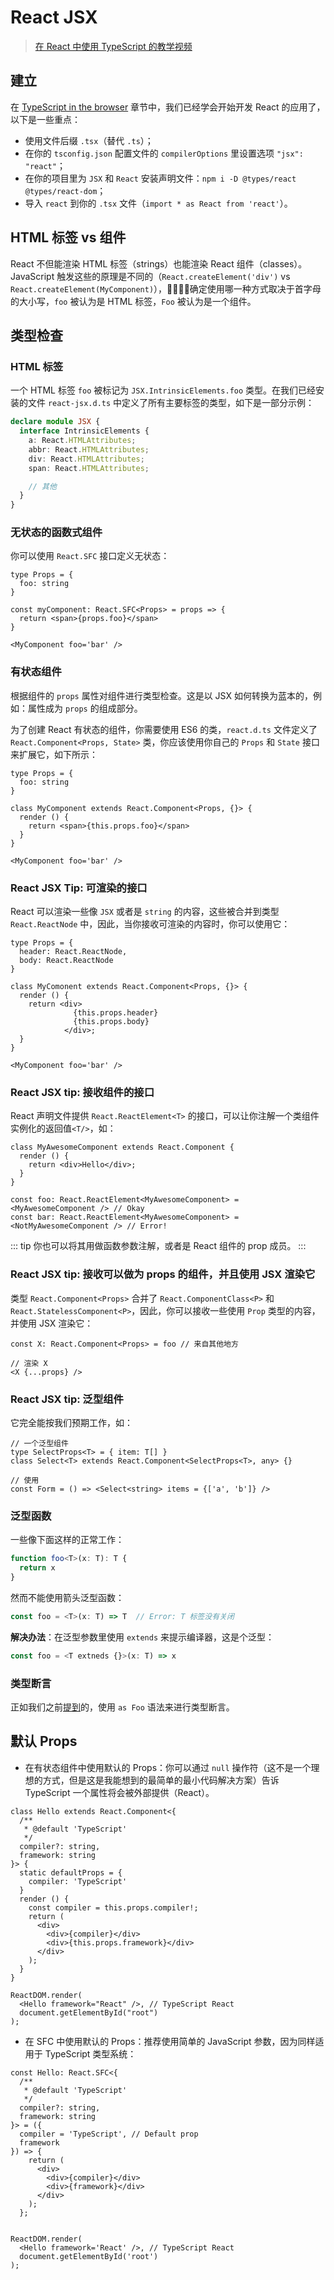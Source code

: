 # React JSX

> [在 React 中使用 TypeScript 的教学视频](https://egghead.io/courses/use-typescript-to-develop-react-applications)

## 建立

在 [TypeScript in the browser](https://basarat.gitbooks.io/typescript/content/docs/quick/browser.html) 章节中，我们已经学会开始开发 React 的应用了，以下是一些重点：

- 使用文件后缀 `.tsx`（替代 `.ts`）；
- 在你的 `tsconfig.json` 配置文件的 `compilerOptions` 里设置选项 `"jsx": "react"`；
- 在你的项目里为 `JSX` 和 `React` 安装声明文件：`npm i -D @types/react @types/react-dom`；
- 导入 `react` 到你的 `.tsx` 文件（`import * as React from 'react'`）。

## HTML 标签 vs 组件

React 不但能渲染 HTML 标签（strings）也能渲染 React 组件（classes）。JavaScript 触发这些的原理是不同的（`React.createElement('div')` vs `React.createElement(MyComponent)`），确定使用哪一种方式取决于首字母的大小写，`foo` 被认为是 HTML 标签，`Foo` 被认为是一个组件。

## 类型检查

### HTML 标签

一个 HTML 标签 `foo` 被标记为 `JSX.IntrinsicElements.foo` 类型。在我们已经安装的文件 `react-jsx.d.ts` 中定义了所有主要标签的类型，如下是一部分示例：

```ts
declare module JSX {
  interface IntrinsicElements {
    a: React.HTMLAttributes;
    abbr: React.HTMLAttributes;
    div: React.HTMLAttributes;
    span: React.HTMLAttributes;

    // 其他
  }
}
```

### 无状态的函数式组件

你可以使用 `React.SFC` 接口定义无状态：

```tsx
type Props = {
  foo: string
}

const myComponent: React.SFC<Props> = props => {
  return <span>{props.foo}</span>
}

<MyComponent foo='bar' />
```

### 有状态组件

根据组件的 `props` 属性对组件进行类型检查。这是以 JSX 如何转换为蓝本的，例如：属性成为 `props` 的组成部分。

为了创建 React 有状态的组件，你需要使用 ES6 的类，`react.d.ts` 文件定义了 `React.Component<Props, State>` 类，你应该使用你自己的 `Props` 和 `State` 接口来扩展它，如下所示：

```tsx
type Props = {
  foo: string
}

class MyComponent extends React.Component<Props, {}> {
  render () {
    return <span>{this.props.foo}</span>
  }
}

<MyComponent foo='bar' />
```

### React JSX Tip: 可渲染的接口

React 可以渲染一些像 `JSX` 或者是 `string` 的内容，这些被合并到类型 `React.ReactNode` 中，因此，当你接收可渲染的内容时，你可以使用它：

```tsx
type Props = {
  header: React.ReactNode,
  body: React.ReactNode
}

class MyComonent extends React.Component<Props, {}> {
  render () {
    return <div>
              {this.props.header}
              {this.props.body}
            </div>;
  }
}

<MyComponent foo='bar' />
```

### React JSX tip: 接收组件的接口

React 声明文件提供 `React.ReactElement<T>` 的接口，可以让你注解一个类组件实例化的返回值`<T/>`，如：

```tsx
class MyAwesomeComponent extends React.Component {
  render () {
    return <div>Hello</div>;
  }
}

const foo: React.ReactElement<MyAwesomeComponent> = <MyAwesomeComponent /> // Okay
const bar: React.ReactElement<MyAwesomeComponent> = <NotMyAwesomeComponent /> // Error!
```

::: tip
你也可以将其用做函数参数注解，或者是 React 组件的 prop 成员。
:::

### React JSX tip: 接收可以做为 props 的组件，并且使用 JSX 渲染它

类型 `React.Component<Props>` 合并了 `React.ComponentClass<P>` 和 `React.StatelessComponent<P>`，因此，你可以接收一些使用 `Prop` 类型的内容，并使用 JSX 渲染它：

```tsx
const X: React.Component<Props> = foo // 来自其他地方

// 渲染 X
<X {...props} />
```

### React JSX tip: 泛型组件

它完全能按我们预期工作，如：

```tsx
// 一个泛型组件
type SelectProps<T> = { item: T[] }
class Select<T> extends React.Component<SelectProps<T>, any> {}

// 使用
const Form = () => <Select<string> items = {['a', 'b']} />
```

### 泛型函数

一些像下面这样的正常工作：

```ts
function foo<T>(x: T): T {
  return x
}
```

然而不能使用箭头泛型函数：

```ts
const foo = <T>(x: T) => T  // Error: T 标签没有关闭
```

**解决办法**：在泛型参数里使用 `extends` 来提示编译器，这是个泛型：

```ts
const foo = <T extneds {}>(x: T) => x
```

### 类型断言

正如我们之前[提到](./typings/typeAssertion.md#as-foo-与-foo)的，使用 `as Foo` 语法来进行类型断言。

## 默认 Props

- 在有状态组件中使用默认的 Props：你可以通过 `null` 操作符（这不是一个理想的方式，但是这是我能想到的最简单的最小代码解决方案）告诉 TypeScript 一个属性将会被外部提供（React）。

```tsx
class Hello extends React.Component<{
  /**
   * @default 'TypeScript'
   */
  compiler?: string,
  framework: string
}> {
  static defaultProps = {
    compiler: 'TypeScript'
  }
  render () {
    const compiler = this.props.compiler!;
    return (
      <div>
        <div>{compiler}</div>
        <div>{this.props.framework}</div>
      </div>
    );
  }
}

ReactDOM.render(
  <Hello framework="React" />, // TypeScript React
  document.getElementById("root")
);

```

- 在 SFC 中使用默认的 Props：推荐使用简单的 JavaScript 参数，因为同样适用于 TypeScript 类型系统：

```tsx
const Hello: React.SFC<{
  /**
   * @default 'TypeScript'
   */
  compiler?: string,
  framework: string
}> = ({
  compiler = 'TypeScript', // Default prop
  framework
}) => {
    return (
      <div>
        <div>{compiler}</div>
        <div>{framework}</div>
      </div>
    );
  };


ReactDOM.render(
  <Hello framework='React' />, // TypeScript React
  document.getElementById('root')
);

```
